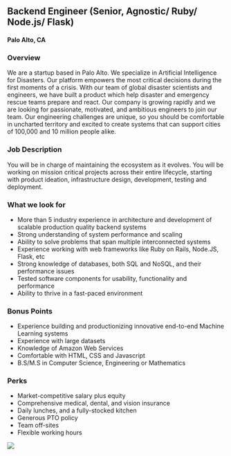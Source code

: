 ## Backend Engineer (Senior, Agnostic/ Ruby/ Node.js/ Flask) 
#### Palo Alto, CA

### Overview
We are a startup based in Palo Alto. We specialize in Artificial Intelligence for Disasters. Our platform empowers the most critical decisions during the first moments of a crisis.
With our team of global disaster scientists and engineers, we have built a product which help disaster and emergency rescue teams prepare and react.
Our company is growing rapidly and we are looking for passionate, motivated, and ambitious engineers to join our team. Our engineering challenges are unique, so you should be comfortable in uncharted territory and excited to create systems that can support cities of 100,000 and 10 million people alike.

### Job Description
You will be in charge of maintaining the ecosystem as it evolves. You will be working on mission critical projects across their entire lifecycle, starting with product ideation, infrastructure design, development, testing and deployment.

### What we look for
+ More than 5 industry experience in architecture and development of scalable production quality backend systems
+ Strong understanding of system performance and scaling
+ Ability to solve problems that span multiple interconnected systems
+ Experience working with web frameworks like Ruby on Rails, Node.JS, Flask, etc
+ Strong knowledge of databases, both SQL and NoSQL, and their performance issues
+ Tested software components for usability, functionality and performance
+ Ability to thrive in a fast-paced environment

### Bonus Points
+ Experience building and productionizing innovative end-to-end Machine Learning systems
+ Experience with large datasets
+ Knowledge of Amazon Web Services
+ Comfortable with HTML, CSS and Javascript
+ B.S/M.S in Computer Science, Engineering or Mathematics

### Perks
+ Market-competitive salary plus equity
+ Comprehensive medical, dental, and vision insurance
+ Daily lunches, and a fully-stocked kitchen
+ Generous PTO policy
+ Team off-sites
+ Flexible working hours


[<img src='https://dabuttonfactory.com/button.png?t=Apply&f=Calibri-Bold&ts=24&tc=fff&tshs=1&tshc=000&hp=20&vp=8&c=5&bgt=gradient&bgc=3d85c6&ebgc=073763'>](https://letsrockit.co/users/auth/github?job_id=t25lienvbmnlcm4-backend-engineer-senior-agnostic-ruby-node-js-flask-8af09d92-fb57-46e5-bf50-1dd121db4ddf)
